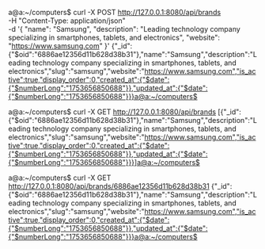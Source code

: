 a@a:~/computers$ curl -X POST http://127.0.0.1:8080/api/brands \
  -H "Content-Type: application/json" \
  -d '{
    "name": "Samsung",
    "description": "Leading technology company specializing in smartphones, tablets, and electronics",
    "website": "https://www.samsung.com"
  }'
{"_id":{"$oid":"6886ae12356d11b628d38b31"},"name":"Samsung","description":"Leading technology company specializing in smartphones, tablets, and electronics","slug":"samsung","website":"https://www.samsung.com","is_active":true,"display_order":0,"created_at":{"$date":{"$numberLong":"1753656850688"}},"updated_at":{"$date":{"$numberLong":"1753656850688"}}}a@a:~/computers$ 



a@a:~/computers$ curl -X GET http://127.0.0.1:8080/api/brands
[{"_id":{"$oid":"6886ae12356d11b628d38b31"},"name":"Samsung","description":"Leading technology company specializing in smartphones, tablets, and electronics","slug":"samsung","website":"https://www.samsung.com","is_active":true,"display_order":0,"created_at":{"$date":{"$numberLong":"1753656850688"}},"updated_at":{"$date":{"$numberLong":"1753656850688"}}}]a@a:~/computers$ 




a@a:~/computers$ curl -X GET http://127.0.0.1:8080/api/brands/6886ae12356d11b628d38b31
{"_id":{"$oid":"6886ae12356d11b628d38b31"},"name":"Samsung","description":"Leading technology company specializing in smartphones, tablets, and electronics","slug":"samsung","website":"https://www.samsung.com","is_active":true,"display_order":0,"created_at":{"$date":{"$numberLong":"1753656850688"}},"updated_at":{"$date":{"$numberLong":"1753656850688"}}}a@a:~/computers$ 